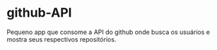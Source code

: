 # github-API
Pequeno app que consome a API do github onde busca os usuários e mostra seus respectivos repositórios.
